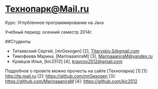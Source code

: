 Технопарк@Mail.ru
============
Курс: Углубленное программирование на Java

Учебный период: осенний семестр 2014г.

##Студенты
- Титаевский Сергей, [mrGexogen] [2], Titarvskiy.S@gmail.com
- Тимофеева Марина, [MarinaaaniraM] [3], MarinaaaniraM@yandex.ru
- Кравцов Илья, [kic2512] [4], kravcov2512@gmail.com

Подробное о проекте можно прочесть на сайте [Технопарка] [1]
[1]: http://tp.mail.ru
[2]: https://github.com/mrGexogen
[3]: https://github.com/MarinaaaniraM
[4]: https://github.com/kic2512
